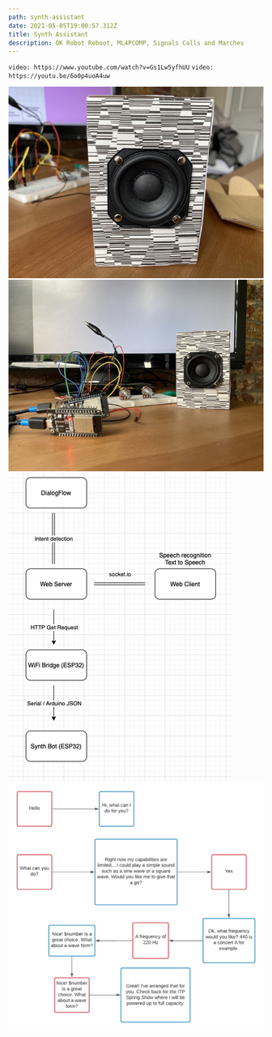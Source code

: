 ```yaml
---
path: synth-assistant
date: 2021-05-05T19:00:57.312Z
title: Synth Assistant
description: OK Robot Reboot, ML4PCOMP, Signals Calls and Marches
---
```


`video: https://www.youtube.com/watch?v=Gs1Lw5yfhUU`
`video: https://youtu.be/6o0p4uoA4uw`

![synth-bot](../assets/okrobot/synth-bot2.jpg)
![synth-bot](../assets/okrobot/synth-bot.jpg)
![synth-bot](../assets/okrobot/diagram-final.png)
![synth-bot](../assets/okrobot/dialog.png)

